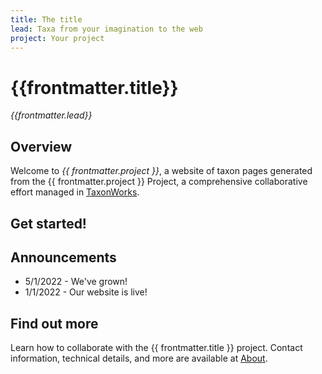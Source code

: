 ```yaml
---
title: The title
lead: Taxa from your imagination to the web
project: Your project
---
```

<div class="container mx-auto mt-4 pl-4 pr-4">
  <div class="prose dark:prose-invert lg:prose-base max-w-none">
   
  # {{frontmatter.title}}
  _{{frontmatter.lead}}_

  ## Overview
  Welcome to *{{ frontmatter.project }}*, a website of taxon pages generated from the {{ frontmatter.project }} Project, a comprehensive collaborative effort managed in [TaxonWorks](https://taxonworks.org). 

  ## Get started!
  <autocomplete-otu/>

  ## Announcements
  * 5/1/2022 - We've grown!  
  * 1/1/2022 - Our website is live!

  ## Find out more
  Learn how to collaborate with the {{ frontmatter.title }} project. Contact information, technical details, and more are available at [About](/about).

  </div>
</div>

<script setup>
import AutocompleteOtu from '@/components/Autocomplete/AutocompleteOtu.vue'
</script>